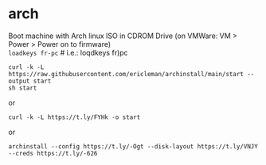 # arch
 Boot machine with Arch linux ISO in CDROM Drive (on VMWare: VM > Power > Power on to firmware)  
`loadkeys fr-pc` # i.e.: loqdkeys fr)pc

`curl -k -L https://raw.githubusercontent.com/ericleman/archinstall/main/start --output start`  
`sh start`

or

`curl -k -L https://t.ly/FYHk -o start` 

or

`archinstall --config https://t.ly/-Ogt --disk-layout https://t.ly/VNJY --creds https://t.ly/-626`
